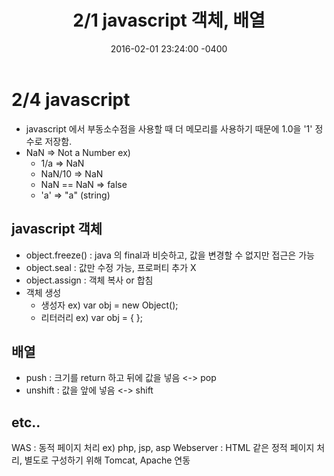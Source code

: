 ﻿---
title: "2/1 javascript 객체, 배열"
date: 2016-02-01 23:24:00 -0400
---
# 2/4 javascript

 - javascript 에서 부동소수점을 사용할 때 더 메모리를 사용하기 때문에 1.0을 '1' 정수로 저장함.
 - NaN => Not a Number
 ex) 
	 - 1/a  => NaN
	 - NaN/10 => NaN
	 - NaN == NaN => false
	 - 'a' => "a" (string)

## javascript 객체

 - object.freeze() : java 의 final과 비슷하고, 값을 변경할 수 없지만 접근은 가능
 - object.seal : 값만 수정 가능, 프로퍼티 추가 X
 - object.assign : 객체 복사 or 합침
 - 객체 생성
	 - 생성자  ex) var obj = new Object();
	 - 리터러리 ex) var obj = { }; 

## 배열
 - push : 크기를 return 하고 뒤에 값을 넣음 <-> pop
 - unshift : 값을 앞에 넣음 <-> shift

## etc..
WAS : 동적 페이지 처리 ex) php, jsp, asp
Webserver : HTML 같은 정적 페이지 처리, 별도로 구성하기 위해 Tomcat, Apache 연동